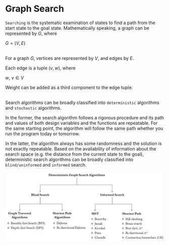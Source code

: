 
# Graph Search

`Searching` is the systematic examination of states to find a path from the start state to the goal state. Mathematically speaking, a graph can be represented by $G$, where 

$G=(V,E)$
<br><br>

For a graph $G$, vertices are represented by $V$, and edges by $E$.
 
Each edge is a tuple $(v,w)$, where 

$w$, $v \in V$

Weight can be added as a third component to the edge tuple.<br><br>

Search algorithms can be broadly classified into `deterministic` algorithms and `stochastic` algorithms. 

In the former, the search algorithm follows a rigorous procedure and its path and values of both design variables and the functions are repeatable. For the same starting point, the algorithm will follow the same path whether you run the program today or tomorrow. 

In the latter, the algorithm always has some randomness and the solution is not exactly repeatable. Based on the availability of information about the search space (e.g. the distance from the current state to the goal), deterministic search algorithms can be broadly classified into `blind/uninformed` and `informed` search.

![Graph Search](../../images/GraphSearch.png)